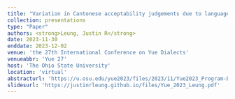 ```yaml
---
title: "Variation in Cantonese acceptability judgements due to language contact: An investigation of word order preferences in the resultative construction"
collection: presentations
type: "Paper"
authors: <strong>Leung, Justin R</strong>
date: 2023-11-30
enddate: 2023-12-02
venue: 'the 27th International Conference on Yue Dialects'
venueabbr: 'Yue 27'
host: 'The Ohio State University'
location: 'virtual'
abstracturl: 'https://u.osu.edu/yue2023/files/2023/11/Yue2023_Program-Book_11-30-2023.pdf'
slidesurl: 'https://justinrleung.github.io/files/Yue_2023_Leung.pdf'
---
```

